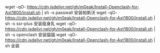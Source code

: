 wget -qO- https://cdn.jsdelivr.net/gh/m0eak/Install-Openclash-for-Axt1800/install.sh | sh -s passwall 
安装帕斯沃 
wget -qO- https://cdn.jsdelivr.net/gh/m0eak/Install-Openclash-for-Axt1800/install.sh | sh -s ssr-plus 
安装瘦身乳 
wget -qO- https://cdn.jsdelivr.net/gh/m0eak/Install-Openclash-for-Axt1800/install.sh | sh -s openclash 
安装猫猫 
wget -qO- https://cdn.jsdelivr.net/gh/m0eak/Install-Openclash-for-Axt1800/install.sh | sh 
全装 
 
